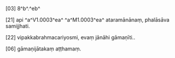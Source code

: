 [03] 8^b^.^eb^

[21] api ^a^V1.0003^ea^ ^a^M1.0003^ea^ ataramānānaṃ,  phalāsāva samijjhati.

[22] vipakkabrahmacariyosmi, evaṃ jānāhi gāmaṇīti..

[06] gāmaṇijātakaṃ aṭṭhamaṃ.